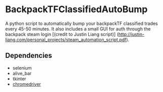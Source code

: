 ﻿# BackpackTFClassifiedAutoBump
 
A python script to automatically bump your backpackTF classified trades every 45-50 minutes. It also includes a small GUI for auth through the backpack steam login [(credit to Justin Liang script)] (http://justin-liang.com/personal_projects/steam_automation_script.pdf).

## Dependencies

* selenium
* alive_bar
* tkinter
* [chromedriver](https://chromedriver.chromium.org/downloads) 
